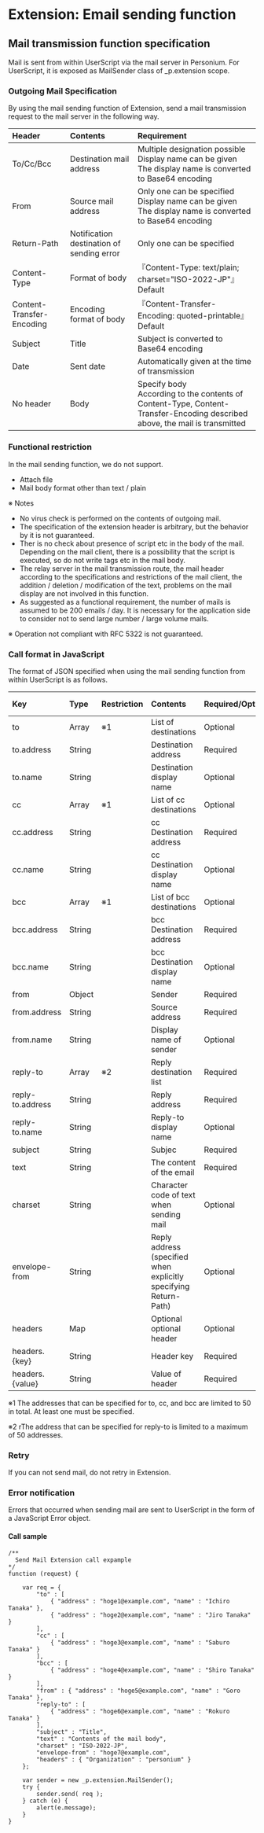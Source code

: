 # Extension: Email sending function
## Mail transmission function specification

Mail is sent from within UserScript via the mail server in Personium. For UserScript, it is exposed as MailSender class of _p.extension scope.


### Outgoing Mail Specification

By using the mail sending function of Extension, send a mail transmission request to the mail server in the following way.

|Header|Contents|Requirement|
|:---|:---|:---|
|To/Cc/Bcc|Destination mail address|Multiple designation possible<br>Display name can be given<br>The display name is converted to Base64 encoding|
|From|Source mail address| Only one can be specified<br>Display name can be given<br>The display name is converted to Base64 encoding|
|Return-Path|Notification destination of sending error|Only one can be specified|
|Content-Type|Format of body|『Content-Type: text/plain; charset="ISO-2022-JP"』Default|
|Content-Transfer-Encoding|Encoding format of body|『Content-Transfer-Encoding: quoted-printable』Default |
|Subject|Title|Subject is converted to Base64 encoding|
|Date|Sent date|Automatically given at the time of transmission|
|No header|Body|Specify body <br>According to the contents of Content-Type, Content-Transfer-Encoding described above, the mail is transmitted|

### Functional restriction

In the mail sending function, we do not support.

* Attach file
* Mail body format other than text / plain

※ Notes

* No virus check is performed on the contents of outgoing mail.
* The specification of the extension header is arbitrary, but the behavior by it is not guaranteed.
* Ther is  no check about  presence of script etc in the body of the mail. Depending on the mail client, there is a possibility that the script is executed, so do not write tags etc in the mail body.
* The relay server in the mail transmission route, the mail header according to the specifications and restrictions of the mail client, the addition / deletion / modification of the text, problems on the mail display are not involved in this function.
* As suggested as a functional requirement, the number of mails is assumed to be 200 emails / day. It is necessary for the application side to consider not to send large number / large volume mails.

※ Operation not compliant with RFC 5322 is not guaranteed.

### Call format in JavaScript

The format of JSON specified when using the mail sending function from within UserScript is as follows.

|Key|Type|Restriction|Contents|Required/Optional|Default value|
|:---|:---|:---|:---|:---|:---|
|to|Array|※1|List of destinations|Optional||
|to.address|String||Destination address|Required||
|to.name|String||Destination display name|Optional|-|
|cc|Array|※1|List of cc destinations|Optional|-|
|cc.address|String||cc Destination address|Required||
|cc.name|String||cc Destination display name|Optional|-|
|bcc|Array|※1|List of bcc destinations|Optional|-|
|bcc.address|String||bcc Destination address|Required||
|bcc.name|String||bcc Destination display name|Optional|-|
|from|Object||Sender|Required||
|from.address|String||Source address|Required||
|from.name|String||Display name of sender|Optional|-|
|reply-to|Array|※2|Reply destination list|Required||
|reply-to.address|String||Reply address|Required||
|reply-to.name|String||Reply-to display name|Optional|-|
|subject|String||Subjec|Required||
|text|String||The content of the email|Required||
|charset|String||Character code of text when sending mail|Optional|ISO-2022-JP|
|envelope-from|String||Reply address (specified when explicitly specifying Return-Path)|Optional|-|
|headers|Map||Optional optional header|Optional|-|
|headers.{key}|String||Header key|Required||
|headers.{value}|String||Value of header|Required||

※1 The addresses that can be specified for to, cc, and bcc are limited to 50 in total. At least one must be specified.  

※2 rThe address that can be specified for reply-to is limited to a maximum of 50 addresses.

### Retry

If you can not send mail, do not retry in  Extension.


### Error notification

Errors that occurred when sending mail are sent to UserScript in the form of a JavaScript Error object.

#### Call sample

```
/**
  Send Mail Extension call expample
*/
function (request) {

    var req = {
        "to" : [
            { "address" : "hoge1@example.com", "name" : "Ichiro Tanaka" },
            { "address" : "hoge2@example.com", "name" : "Jiro Tanaka" }
        ],
        "cc" : [
            { "address" : "hoge3@example.com", "name" : "Saburo Tanaka" }
        ],
        "bcc" : [
            { "address" : "hoge4@example.com", "name" : "Shiro Tanaka" }
        ],
        "from" : { "address" : "hoge5@example.com", "name" : "Goro Tanaka" },
        "reply-to" : [
            { "address" : "hoge6@example.com", "name" : "Rokuro Tanaka" }
        ],
        "subject" : "Title",
        "text" : "Contents of the mail body",
        "charset" : "ISO-2022-JP",
        "envelope-from" : "hoge7@example.com",
        "headers" : { "Organization" : "personium" }
    };

    var sender = new _p.extension.MailSender();
    try {
        sender.send( req );
    } catch (e) {
        alert(e.message);
    }
}
```
